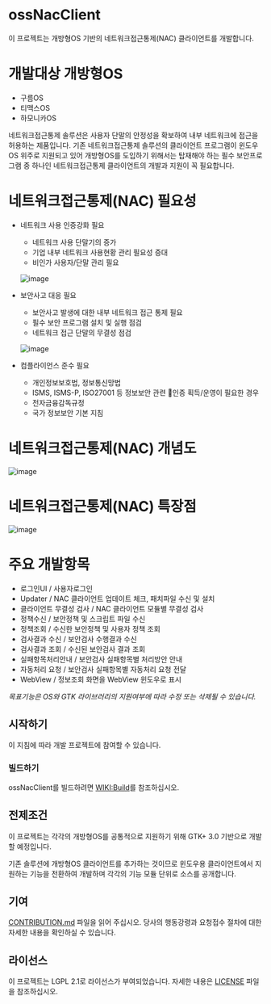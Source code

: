 # ossNacClient
이  프로젝트는  개방형OS 기반의 네트워크접근통제(NAC) 클라이언트를  개발합니다.

# 개발대상 개방형OS
* 구름OS
* 티맥스OS
* 하모니카OS

네트워크접근통제 솔루션은 사용자 단말의 안정성을 확보하여 내부 네트워크에 접근을 허용하는 제품입니다. 
기존  네트워크접근통제 솔루션의  클라이언트  프로그램이  윈도우OS 위주로  지원되고  있어  개방형OS를  도입하기  위해서는  탑재해야  하는  필수  보안프로그램  중  하나인  네트워크접근통제  클라이언트의  개발과  지원이  꼭  필요합니다.

# 네트워크접근통제(NAC) 필요성
* 네트워크 사용 인증강화 필요
   - 네트워크 사용 단말기의 증가
   - 기업 내부 네트워크 사용현황 관리 필요성 증대
   - 비인가 사용자/단말 관리 필요 

   ![image](https://user-images.githubusercontent.com/65996550/142129383-88e1f20f-1fb6-493d-a040-b2ec410ba5ba.png)

* 보안사고 대응 필요
   - 보안사고 발생에 대한 내부 네트워크 접근 통제 필요
   - 필수 보안 프로그램 설치 및 실행 점검
   - 네트워크 접근 단말의 무결성 점검

   ![image](https://user-images.githubusercontent.com/65996550/142129489-77093234-8cce-4943-b7c9-42b46dd30863.png)

* 컴플라이언스 준수 필요
   - 개인정보보호법, 정보통신망법
   - ISMS, ISMS-P, ISO27001 등 정보보안 관련 인증 획득/운영이 필요한 경우
   - 전자금융감독규정
   - 국가 정보보안 기본 지침 

# 네트워크접근통제(NAC) 개념도

   ![image](https://user-images.githubusercontent.com/65996550/142129628-33ef261a-cfa0-454e-8f16-b14bc744b279.png)

# 네트워크접근통제(NAC) 특장점

   ![image](https://user-images.githubusercontent.com/65996550/142129756-1ffbc614-9b2f-4cc3-90a6-25200815afd5.png)


# **주요 개발항목** 
* 로그인UI / 사용자로그인
* Updater / NAC 클라이언트 업데이트 체크, 패치파일 수신 및 설치
* 클라이언트 무결성 검사 / NAC 클라이언트 모듈별 무결성 검사
* 정책수신 / 보안정책 및 스크립트 파일 수신
* 정책조회 / 수신한 보안정책 및 사용자 정책 조회
* 검사결과 수신 / 보안검사 수행결과 수신
* 검사결과 조회 / 수신된 보안검사 결과 조회
* 실패항목처리안내 / 보안검사 실패항목별 처리방안 안내 
* 자동처리 요청 / 보안검사 실패항목별 자동처리 요청 전달
* WebView / 정보조회 화면을 WebView 윈도우로 표시

*목표기능은 OS와 GTK 라이브러리의 지원여부에 따라 수정 또는 삭제될 수 있습니다.*

## **시작하기**
이  지침에  따라  개발  프로젝트에  참여할  수  있습니다.

### **빌드하기**
ossNacClient를 빌드하려면 [WIKI:Build](https://github.com/Hunesion/ossNacClient/wiki/Build)를 참조하십시오.

## **전제조건**
이  프로젝트는  각각의  개방형OS를  공통적으로  지원하기  위해 GTK+ 3.0 기반으로  개발할  예정입니다.

기존  솔루션에  개방형OS 클라이언트를  추가하는  것이므로  윈도우용  클라이언트에서  지원하는  기능을  전환하여  개발하며 각각의  기능  모듈  단위로  소스를  공개합니다.

## **기여**
[CONTRIBUTION.md](https://github.com/Hunesion/ossNacClient/blob/master/CONTRIBUTING.md) 파일을  읽어  주십시오. 당사의  행동강령과  요청접수  절차에  대한  자세한  내용을  확인하실  수  있습니다.


## **라이선스**
이  프로젝트는 LGPL 2.1로  라이선스가  부여되었습니다. 자세한  내용은 [LICENSE](https://github.com/Hunesion/ossNacClient/blob/master/LICENSE) 파일을  참조하십시오.
